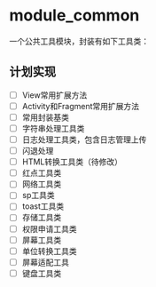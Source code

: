 # module_common

一个公共工具模块，封装有如下工具类：

## 计划实现

- [ ] View常用扩展方法
- [ ] Activity和Fragment常用扩展方法
- [ ] 常用封装基类
- [ ] 字符串处理工具类
- [ ] 日志处理工具类，包含日志管理上传
- [ ] 闪退处理
- [ ] HTML转换工具类（待修改）
- [ ] 红点工具类
- [ ] 网络工具类
- [ ] sp工具类
- [ ] toast工具类
- [ ] 存储工具类
- [ ] 权限申请工具类
- [ ] 屏幕工具类
- [ ] 单位转换工具类
- [ ] 屏幕适配工具
- [ ] 键盘工具类